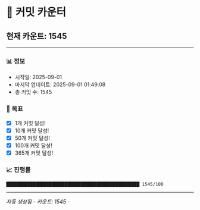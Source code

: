 # 🔢 커밋 카운터

## 현재 카운트: 1545

---

### 📊 정보
- 시작일: 2025-09-01
- 마지막 업데이트: 2025-09-01 01:49:08
- 총 커밋 수: 1545

### 🎯 목표
- [x] 1개 커밋 달성!
- [x] 10개 커밋 달성!
- [x] 50개 커밋 달성!
- [x] 100개 커밋 달성!
- [x] 365개 커밋 달성!

### 📈 진행률
```
██████████████████████████████████████████████████ 1545/100
```

---
*자동 생성됨 - 카운트: 1545*
